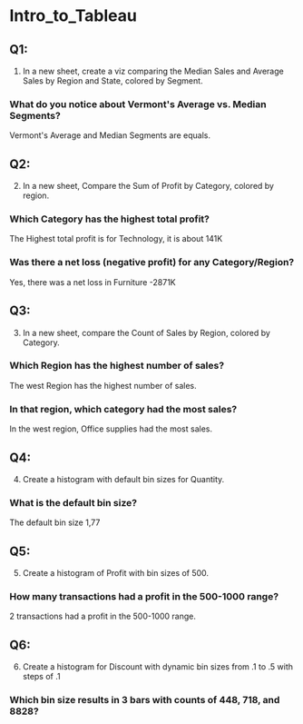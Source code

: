# Intro_to_Tableau
## Q1:
1) In a new sheet, create a viz comparing the Median Sales and Average Sales by Region and State, colored by Segment.

### What do you notice about Vermont's Average vs. Median Segments?

Vermont's Average and Median Segments are equals. 

## Q2: 
2) In a new sheet, Compare the Sum of Profit by Category, colored by region.

### Which Category has the highest total profit?
The Highest total profit is for Technology, it is about 141K


### Was there a net loss (negative profit) for any Category/Region?

Yes, there was a net loss in Furniture -2871K

## Q3: 
3) In a new sheet, compare the Count of Sales by Region, colored by Category.

### Which Region has the highest number of sales?

The west Region has the highest number of sales.

### In that region, which category had the most sales?
In the west region, Office supplies had the most sales. 

## Q4:
4) Create a histogram with default bin sizes for Quantity.

### What is the default bin size?
The default bin size 1,77

## Q5:
5) Create a histogram of Profit with bin sizes of 500.

### How many transactions had a profit in the 500-1000 range?
2 transactions had a profit in the 500-1000 range. 

## Q6:
6) Create a histogram for Discount with dynamic bin sizes from .1 to .5 with steps of .1

### Which bin size results in 3 bars with counts of 448, 718, and 8828?

